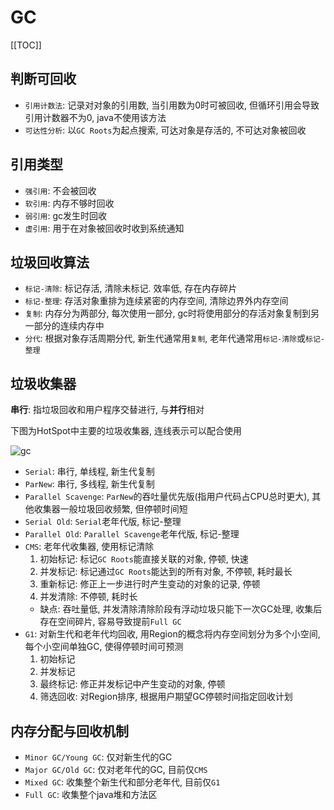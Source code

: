 # GC

[[TOC]]

## 判断可回收

- `引用计数法`: 记录对对象的引用数, 当引用数为0时可被回收, 但循环引用会导致引用计数器不为0, java不使用该方法
- `可达性分析`: 以`GC Roots`为起点搜索, 可达对象是存活的, 不可达对象被回收

## 引用类型

- `强引用`: 不会被回收
- `软引用`: 内存不够时回收
- `弱引用`: gc发生时回收
- `虚引用`: 用于在对象被回收时收到系统通知

## 垃圾回收算法

- `标记-清除`: 标记存活, 清除未标记. 效率低, 存在内存碎片
- `标记-整理`: 存活对象重排为连续紧密的内存空间, 清除边界外内存空间
- `复制`: 内存分为两部分, 每次使用一部分, gc时将使用部分的存活对象复制到另一部分的连续内存中
- `分代`: 根据对象存活周期分代, 新生代通常用`复制`, 老年代通常用`标记-清除`或`标记-整理`

## 垃圾收集器

**串行**: 指垃圾回收和用户程序交替进行, 与**并行**相对

下图为HotSpot中主要的垃圾收集器, 连线表示可以配合使用

<img :src="$withBase('/java/gc.jpg')" alt="gc">

- `Serial`: 串行, 单线程, 新生代复制
- `ParNew`: 串行, 多线程, 新生代复制
- `Parallel Scavenge`: `ParNew`的吞吐量优先版(指用户代码占CPU总时更大), 其他收集器一般垃圾回收频繁, 但停顿时间短
- `Serial Old`: `Serial`老年代版, 标记-整理
- `Parallel Old`: `Parallel Scavenge`老年代版, 标记-整理
- `CMS`: 老年代收集器, 使用标记清除
  1. 初始标记: 标记`GC Roots`能直接关联的对象, 停顿, 快速
  2. 并发标记: 标记通过`GC Roots`能达到的所有对象, 不停顿, 耗时最长
  3. 重新标记: 修正上一步进行时产生变动的对象的记录, 停顿
  4. 并发清除: 不停顿, 耗时长
  - 缺点: 吞吐量低, 并发清除清除阶段有浮动垃圾只能下一次GC处理, 收集后存在空间碎片, 容易导致提前`Full GC`
- `G1`: 对新生代和老年代均回收, 用Region的概念将内存空间划分为多个小空间,每个小空间单独GC, 使得停顿时间可预测
  1. 初始标记
  2. 并发标记
  3. 最终标记: 修正并发标记中产生变动的对象, 停顿
  4. 筛选回收: 对Region排序, 根据用户期望GC停顿时间指定回收计划

## 内存分配与回收机制

- `Minor GC/Young GC`: 仅对新生代的GC
- `Major GC/Old GC`: 仅对老年代的GC, 目前仅`CMS`
- `Mixed GC`: 收集整个新生代和部分老年代, 目前仅`G1`
- `Full GC`: 收集整个java堆和方法区
